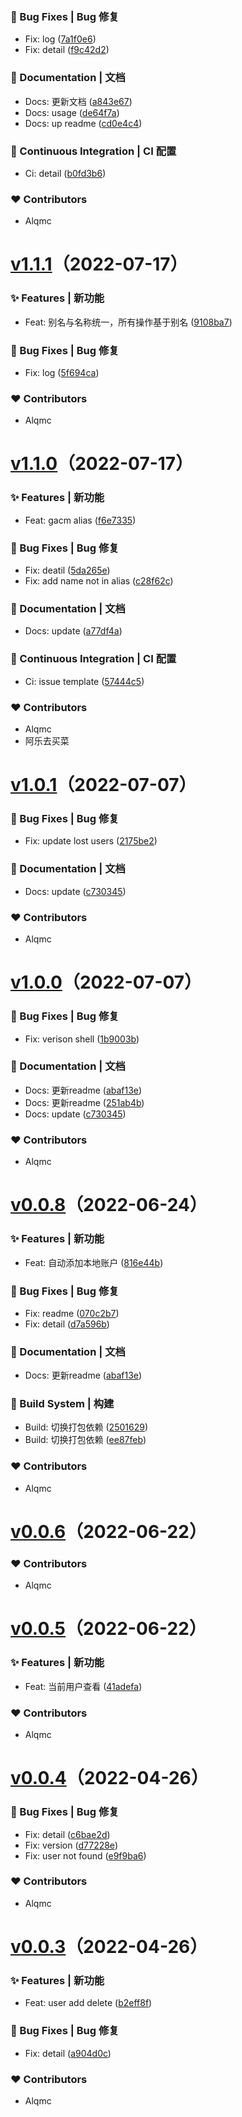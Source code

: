 ### 🐛 Bug Fixes | Bug 修复

  - Fix: log ([7a1f0e6](https://github.com/alqmc/gacm/commit/7a1f0e6))
  - Fix: detail ([f9c42d2](https://github.com/alqmc/gacm/commit/f9c42d2))

### 📝 Documentation | 文档

  - Docs: 更新文档 ([a843e67](https://github.com/alqmc/gacm/commit/a843e67))
  - Docs: usage ([de64f7a](https://github.com/alqmc/gacm/commit/de64f7a))
  - Docs: up readme ([cd0e4c4](https://github.com/alqmc/gacm/commit/cd0e4c4))

### 🔧 Continuous Integration | CI 配置

  - Ci: detail ([b0fd3b6](https://github.com/alqmc/gacm/commit/b0fd3b6))

### ❤️  Contributors

- Alqmc
# [v1.1.1](https://github.com/alqmc/gacm/compare/v1.1.0...v1.1.1)（2022-07-17）


### ✨ Features | 新功能

  - Feat: 别名与名称统一，所有操作基于别名 ([9108ba7](https://github.com/alqmc/gacm/commit/9108ba7))

### 🐛 Bug Fixes | Bug 修复

  - Fix: log ([5f694ca](https://github.com/alqmc/gacm/commit/5f694ca))

### ❤️  Contributors

- Alqmc
# [v1.1.0](https://github.com/alqmc/gacm/compare/v1.0.1...v1.1.0)（2022-07-17）


### ✨ Features | 新功能

  - Feat: gacm alias ([f6e7335](https://github.com/alqmc/gacm/commit/f6e7335))

### 🐛 Bug Fixes | Bug 修复

  - Fix: deatil ([5da265e](https://github.com/alqmc/gacm/commit/5da265e))
  - Fix: add name not in alias ([c28f62c](https://github.com/alqmc/gacm/commit/c28f62c))

### 📝 Documentation | 文档

  - Docs: update ([a77df4a](https://github.com/alqmc/gacm/commit/a77df4a))

### 🔧 Continuous Integration | CI 配置

  - Ci: issue template ([57444c5](https://github.com/alqmc/gacm/commit/57444c5))

### ❤️  Contributors

- Alqmc
- 阿乐去买菜
# [v1.0.1](https://github.com/alqmc/gacm/compare/v1.0.0...v1.0.1)（2022-07-07）


### 🐛 Bug Fixes | Bug 修复

  - Fix: update lost users ([2175be2](https://github.com/alqmc/gacm/commit/2175be2))

### 📝 Documentation | 文档

  - Docs: update ([c730345](https://github.com/alqmc/gacm/commit/c730345))

### ❤️  Contributors

- Alqmc
# [v1.0.0](https://github.com/alqmc/gacm/compare/v0.0.8...v1.0.0)（2022-07-07）


### 🐛 Bug Fixes | Bug 修复

  - Fix: verison shell ([1b9003b](https://github.com/alqmc/gacm/commit/1b9003b))

### 📝 Documentation | 文档

  - Docs: 更新readme ([abaf13e](https://github.com/alqmc/gacm/commit/abaf13e))
  - Docs: 更新readme ([251ab4b](https://github.com/alqmc/gacm/commit/251ab4b))
  - Docs: update ([c730345](https://github.com/alqmc/gacm/commit/c730345))

### ❤️  Contributors

- Alqmc
# [v0.0.8](https://github.com/alqmc/gacm/compare/v0.0.6...v0.0.8)（2022-06-24）


### ✨ Features | 新功能

  - Feat: 自动添加本地账户 ([816e44b](https://github.com/alqmc/gacm/commit/816e44b))

### 🐛 Bug Fixes | Bug 修复

  - Fix: readme ([070c2b7](https://github.com/alqmc/gacm/commit/070c2b7))
  - Fix: detail ([d7a596b](https://github.com/alqmc/gacm/commit/d7a596b))

### 📝 Documentation | 文档

  - Docs: 更新readme ([abaf13e](https://github.com/alqmc/gacm/commit/abaf13e))

### 👷‍ Build System | 构建

  - Build: 切换打包依赖 ([2501629](https://github.com/alqmc/gacm/commit/2501629))
  - Build: 切换打包依赖 ([ee87feb](https://github.com/alqmc/gacm/commit/ee87feb))

### ❤️  Contributors

- Alqmc
# [v0.0.6](https://github.com/alqmc/gacm/compare/v0.0.5...v0.0.6)（2022-06-22）


### ❤️  Contributors

- Alqmc
# [v0.0.5](https://github.com/alqmc/gacm/compare/v0.0.4...v0.0.5)（2022-06-22）


### ✨ Features | 新功能

  - Feat: 当前用户查看 ([41adefa](https://github.com/alqmc/gacm/commit/41adefa))

### ❤️  Contributors

- Alqmc
# [v0.0.4](https://github.com/alqmc/gacm/compare/v0.0.3...v0.0.4)（2022-04-26）


### 🐛 Bug Fixes | Bug 修复

  - Fix: detail ([c6bae2d](https://github.com/alqmc/gacm/commit/c6bae2d))
  - Fix: version ([d77228e](https://github.com/alqmc/gacm/commit/d77228e))
  - Fix: user not found ([e9f9ba6](https://github.com/alqmc/gacm/commit/e9f9ba6))

### ❤️  Contributors

- Alqmc
# [v0.0.3](https://github.com/alqmc/gacm/compare/v0.0.3)（2022-04-26）


### ✨ Features | 新功能

  - Feat: user add delete ([b2eff8f](https://github.com/alqmc/gacm/commit/b2eff8f))

### 🐛 Bug Fixes | Bug 修复

  - Fix: detail ([a904d0c](https://github.com/alqmc/gacm/commit/a904d0c))

### ❤️  Contributors

- Alqmc
